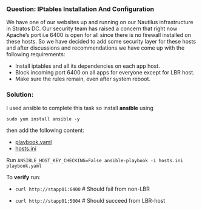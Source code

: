 ### Question: IPtables Installation And Configuration

We have one of our websites up and running on our Nautilus infrastructure in Stratos DC. Our security team has raised a concern that right now Apache’s port i.e 6400 is open for all since there is no firewall installed on these hosts. So we have decided to add some security layer for these hosts and after discussions and recommendations we have come up with the following requirements:
- Install iptables and all its dependencies on each app host.
- Block incoming port 6400 on all apps for everyone except for LBR host.
- Make sure the rules remain, even after system reboot.

### Solution: 

I used ansible to complete this task so install **ansible** using 

`sudo yum install ansible -y`

then add the following content:
- [playbook.yaml](./playbook.yaml)
- [hosts.ini](./hosts.ini)

Run `ANSIBLE_HOST_KEY_CHECKING=False ansible-playbook -i hosts.ini playbook.yaml`

To **verify** run:
- `curl http://stapp01:6400`   # Should fail from non-LBR

- `curl http://stapp01:5004`   # Should succeed from LBR-host
